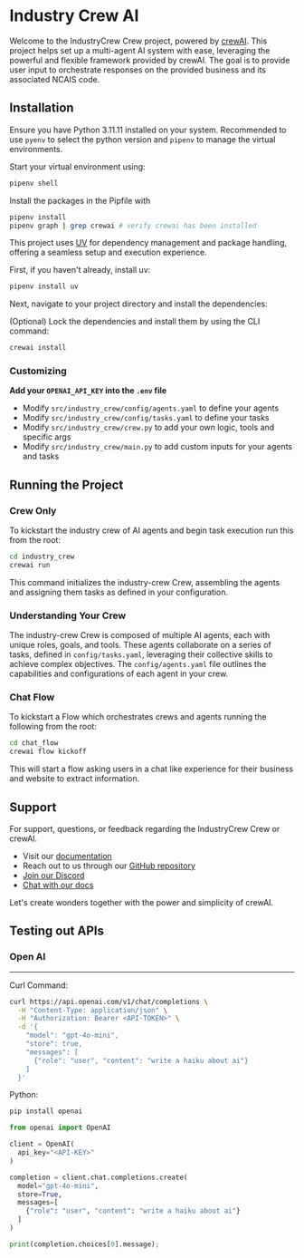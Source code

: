 # Industry Crew AI

Welcome to the IndustryCrew Crew project, powered by [crewAI](https://crewai.com). 
This project helps set up a multi-agent AI system with ease, 
leveraging the powerful and flexible framework provided by crewAI. 
The goal is to provide user input to orchestrate responses on the provided 
business and its associated NCAIS code.

## Installation

Ensure you have Python 3.11.11 installed on your system. Recommended to use `pyenv` to select the python version
and `pipenv` to manage the virtual environments.

Start your virtual environment using:
```bash
pipenv shell
```

Install the packages in the Pipfile with
```bash
pipenv install
pipenv graph | grep crewai # verify crewai has been installed
```

This project uses [UV](https://docs.astral.sh/uv/) for dependency management and package handling, offering a seamless setup and execution experience.

First, if you haven't already, install uv:

```bash
pipenv install uv
```

Next, navigate to your project directory and install the dependencies:

(Optional) Lock the dependencies and install them by using the CLI command:
```bash
crewai install
```
### Customizing

**Add your `OPENAI_API_KEY` into the `.env` file**

- Modify `src/industry_crew/config/agents.yaml` to define your agents
- Modify `src/industry_crew/config/tasks.yaml` to define your tasks
- Modify `src/industry_crew/crew.py` to add your own logic, tools and specific args
- Modify `src/industry_crew/main.py` to add custom inputs for your agents and tasks

## Running the Project

### Crew Only
To kickstart the industry crew of AI agents and begin task execution run this from the root:

```bash
cd industry_crew
crewai run
```

This command initializes the industry-crew Crew, assembling the agents and assigning them tasks as defined in your configuration.

###  Understanding Your Crew

The industry-crew Crew is composed of multiple AI agents, each with unique roles, goals, and tools. These agents collaborate on a series of tasks, defined in `config/tasks.yaml`, leveraging their collective skills to achieve complex objectives. The `config/agents.yaml` file outlines the capabilities and configurations of each agent in your crew.

### Chat Flow
To kickstart a Flow which orchestrates crews and agents running the following from the root:

```bash
cd chat_flow
crewai flow kickoff
```
This will start a flow asking users in a chat like experience for their business and website
to extract information.

## Support

For support, questions, or feedback regarding the IndustryCrew Crew or crewAI.
- Visit our [documentation](https://docs.crewai.com)
- Reach out to us through our [GitHub repository](https://github.com/joaomdmoura/crewai)
- [Join our Discord](https://discord.com/invite/X4JWnZnxPb)
- [Chat with our docs](https://chatg.pt/DWjSBZn)

Let's create wonders together with the power and simplicity of crewAI.

## Testing out APIs
### Open AI

---

Curl Command:
```bash
curl https://api.openai.com/v1/chat/completions \
  -H "Content-Type: application/json" \
  -H "Authorization: Bearer <API-TOKEN>" \
  -d '{
    "model": "gpt-4o-mini",
    "store": true,
    "messages": [
      {"role": "user", "content": "write a haiku about ai"}
    ]
  }'
```

Python:
```bash
pip install openai
```
```python
from openai import OpenAI

client = OpenAI(
  api_key="<API-KEY>"
)

completion = client.chat.completions.create(
  model="gpt-4o-mini",
  store=True,
  messages=[
    {"role": "user", "content": "write a haiku about ai"}
  ]
)

print(completion.choices[0].message);
```


